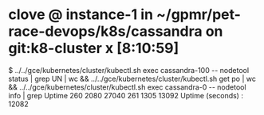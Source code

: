 # clove @ instance-1 in ~/gpmr/pet-race-devops/k8s/cassandra on git:k8-cluster x [8:10:59]
$ ../../gce/kubernetes/cluster/kubectl.sh exec cassandra-100 -- nodetool status | grep UN | wc && ../../gce/kubernetes/cluster/kubectl.sh get po | wc && ../../gce/kubernetes/cluster/kubectl.sh exec cassandra-0 -- nodetool info | grep Uptime
    260    2080   27040
    261    1305   13092
Uptime (seconds)       : 12082

